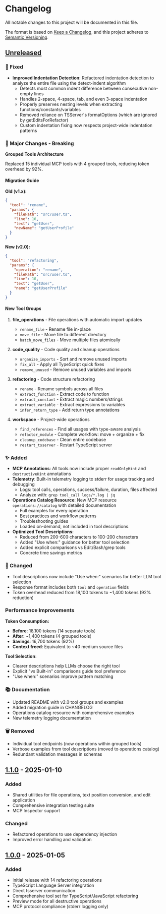 # Changelog

All notable changes to this project will be documented in this file.

The format is based on [Keep a Changelog](https://keepachangelog.com/en/1.0.0/),
and this project adheres to [Semantic Versioning](https://semver.org/spec/v2.0.0.html).

## [Unreleased]

### 🐛 Fixed
- **Improved Indentation Detection**: Refactored indentation detection to analyze the entire file using the detect-indent algorithm
  - Detects most common indent difference between consecutive non-empty lines
  - Handles 2-space, 4-space, tab, and even 3-space indentation
  - Properly preserves nesting levels when extracting functions/constants/variables
  - Removed reliance on TSServer's formatOptions (which are ignored by getEditsForRefactor)
  - Custom indentation fixing now respects project-wide indentation patterns

### 🚀 Major Changes - Breaking

**Grouped Tools Architecture**

Replaced 15 individual MCP tools with 4 grouped tools, reducing token overhead by 92%.

#### Migration Guide

**Old (v1.x):**
```json
{
  "tool": "rename",
  "params": {
    "filePath": "src/user.ts",
    "line": 10,
    "text": "getUser",
    "newName": "getUserProfile"
  }
}
```

**New (v2.0):**
```json
{
  "tool": "refactoring",
  "params": {
    "operation": "rename",
    "filePath": "src/user.ts",
    "line": 10,
    "text": "getUser",
    "name": "getUserProfile"
  }
}
```

#### New Tool Groups

1. **file_operations** - File operations with automatic import updates
   - `rename_file` - Rename file in-place
   - `move_file` - Move file to different directory
   - `batch_move_files` - Move multiple files atomically

2. **code_quality** - Code quality and cleanup operations
   - `organize_imports` - Sort and remove unused imports
   - `fix_all` - Apply all TypeScript quick fixes
   - `remove_unused` - Remove unused variables and imports

3. **refactoring** - Code structure refactoring
   - `rename` - Rename symbols across all files
   - `extract_function` - Extract code to function
   - `extract_constant` - Extract magic numbers/strings
   - `extract_variable` - Extract expressions to variables
   - `infer_return_type` - Add return type annotations

4. **workspace** - Project-wide operations
   - `find_references` - Find all usages with type-aware analysis
   - `refactor_module` - Complete workflow: move + organize + fix
   - `cleanup_codebase` - Clean entire codebase
   - `restart_tsserver` - Restart TypeScript server

### ✨ Added

- **MCP Annotations**: All tools now include proper `readOnlyHint` and `destructiveHint` annotations
- **Telemetry**: Built-in telemetry logging to stderr for usage tracking and debugging
  - Logs: tool calls, operations, success/failure, duration, files affected
  - Analyze with: `grep tool_call logs/*.log | jq`
- **Operations Catalog Resource**: New MCP resource `operations://catalog` with detailed documentation
  - Full examples for every operation
  - Best practices and workflow patterns
  - Troubleshooting guides
  - Loaded on-demand, not included in tool descriptions
- **Optimized Tool Descriptions**:
  - Reduced from 200-600 characters to 100-200 characters
  - Added "Use when:" guidance for better tool selection
  - Added explicit comparisons vs Edit/Bash/grep tools
  - Concrete time savings metrics

### 🔧 Changed

- Tool descriptions now include "Use when:" scenarios for better LLM tool selection
- Response format includes both `tool` and `operation` fields
- Token overhead reduced from 18,100 tokens to ~1,400 tokens (92% reduction)

### Performance Improvements

**Token Consumption:**
- **Before**: 18,100 tokens (14 separate tools)
- **After**: ~1,400 tokens (4 grouped tools)
- **Savings**: 16,700 tokens (92%)
- **Context freed**: Equivalent to ~40 medium source files

**Tool Selection:**
- Clearer descriptions help LLMs choose the right tool
- Explicit "vs Built-in" comparisons guide tool preference
- "Use when:" scenarios improve pattern matching

### 📚 Documentation

- Updated README with v2.0 tool groups and examples
- Added migration guide in CHANGELOG
- Operations catalog resource with comprehensive examples
- New telemetry logging documentation

### 🗑️ Removed

- Individual tool endpoints (now operations within grouped tools)
- Verbose examples from tool descriptions (moved to operations catalog)
- Redundant validation messages in schemas

## [1.1.0] - 2025-01-10

### Added
- Shared utilities for file operations, text position conversion, and edit application
- Comprehensive integration testing suite
- MCP Inspector support

### Changed
- Refactored operations to use dependency injection
- Improved error handling and validation

## [1.0.0] - 2025-01-05

### Added
- Initial release with 14 refactoring operations
- TypeScript Language Server integration
- Direct tsserver communication
- Comprehensive tool set for TypeScript/JavaScript refactoring
- Preview mode for all destructive operations
- MCP protocol compliance (stderr logging only)

[Unreleased]: https://github.com/Stefan-Nitu/mcp-refactor-typescript/compare/v1.1.0...HEAD
[1.1.0]: https://github.com/Stefan-Nitu/mcp-refactor-typescript/compare/v1.0.0...v1.1.0
[1.0.0]: https://github.com/Stefan-Nitu/mcp-refactor-typescript/releases/tag/v1.0.0
